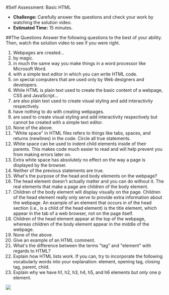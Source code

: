 #Self Assessment: Basic HTML

* **Challenge:** Carefully answer the questions and check your work by watching the solution video.
* **Estimated Time:** 15 minutes.

##The Questions
Answer the following questions to the best of your ability. Then, watch the solution video to see if you were right.

1. Webpages are created...
  1. by magic.
  2. in much the same way you make things in a word processor like Microsoft Word.
  3. with a simple text editor in which you can write HTML code.
  4. on special computers that are used only by Web designers and developers.
2. While HTML is plain text used to create the basic content of a webpage, CSS and JavaScript...
  1. are also plain text used to create visual styling and add interactivity respectively.
  2. have nothing to do with creating webpages.
  3. are used to create visual styling and add interactivity respectively but cannot be created with a simple text editor.
  4. None of the above.
3. "White space" in HTML files refers to things like tabs, spaces, and returns (newlines) in the code. Circle all true statements.
  1. White space can be used to indent child elements inside of their parents. This makes code much easier to read and will help prevent you from making errors later on.
  2. Extra white space has absolutely no effect on the way a page is displayed by the browser.
  3. Neither of the previous statements are true.
4. What's the purpose of the head and body elements on the webpage?
  1. The head element doesn't actually matter and you can do without it. The real elements that make a page are children of the body element.
  2. Children of the body element will display visually on the page. Children of the head element really only serve to provide extra information about the webpage. An example of an element that occurs in of the head section (i.e., is a child of the head element) is the title element, which appear in the tab of a web browser, not on the page itself.
  3. Children of the head element appear at the top of the webpage, whereas children of the body element appear in the middle of the webpage.
  4. None of the above.
5. Give an example of an HTML comment.
6. What's the difference between the terms "tag" and "element" with regards to HTML?
7. Explain how HTML lists work. If you can, try to incorporate the following vocabularly words into your explanation: element, opening tag, closing tag, parent, child.
8. Explain why we have h1, h2, h3, h4, h5, and h6 elements but only one p element.


![](http://christensenacademy.org/img/signature.png)

